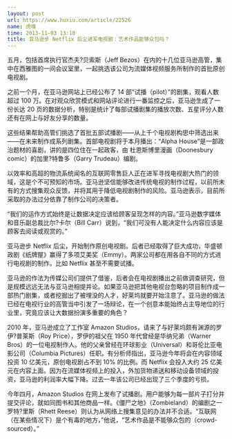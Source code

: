 ```yaml
---
layout: post
url: https://www.huxiu.com/article/22526
name: 虎嗅
time: 2013-11-03 13:10
title: 亚马逊步 Netflix 后尘进军电视剧：艺术作品能够众包吗？
---
```

五月，包括首席执行官杰夫?贝索斯（Jeff Bezos）在内的十几位亚马逊高管，集中在西雅图的一间会议室里，一起挑选该公司为流媒体视频服务所制作的首批原创电视剧。

之前一个月，在亚马逊网站上已经公布了 14 部“试播（pilot）”的剧集，观看人数超过 100 万。在对观众欣赏模式和网站评论进行一番监控之后，亚马逊生成了一份长达 20 页的数据分析，特别是统计了每部试播剧集的播放次数、五星评分人数还有在网上与好友分享的数量。

这些结果帮助高管们挑选了首批五部试播剧——从上千个电视剧构思中筛选出来——在未来制作成系列剧集。首部电视剧将于本月播出：“Alpha House”是一部政治题材的喜剧，讲的是四位住在一起政客，由 杜恩斯博里漫画（Doonesbury comic）的加里?特鲁多（Garry Trudeau）编剧。

以效率和高超的物流系统闻名的互联网零售巨人正在进军寻找电视剧大热门的领域，这是个不可预知的市场。亚马逊坚信能够改进传统电视的制作过程，以前所未有的方式搜集观众反馈，并将其用于降低电视剧制作的风险。亚马逊表示，目前所采取的办法过分依靠了制作公司的决策者。

“我们的运作方式始终是让数据决定应该给顾客呈现怎样的内容。”亚马逊数字媒体和音乐副总裁比尔?卡尔（Bill Carr）说到，“我们可没有人能决定什么内容应该是顾客去阅读或观赏的。”

亚马逊步 Netflix 后尘，开始制作原创电视剧。后者已经取得了巨大成功，华盛顿政剧《纸牌屋》赢得了多项艾美奖（Emmy）。两家公司都在用各自不同的方式进行电视剧的制作。比如 Netflix 甚至不需要试播。

亚马逊的作法为传媒公司们提供了借鉴，后者会在电视剧播出之前做调查研究，但是规模远远无法与亚马逊相提并论。如果亚马逊把其他电视台忽略的项目制作成一部热门剧集，或者挖掘出了被埋没的人才，好莱坞就要开始注意了。亚马逊的做法已经在电视行业的高管当中引发了一场辩论，在一个创意本能始终占主导地位的行业里，究竟应该让大数据扮演多重要的角色？

2010 年，亚马逊成立了工作室 Amazon Studios，请来了与好莱坞颇有渊源的罗伊?普莱斯（Roy Price），罗伊的祖父在 1950 年代曾经是华纳兄弟（Warner Bros）的一位电视制作人。他的父亲曾经在环球影业（Universal）和哥伦比亚电影公司（Columbia Pictures）任职。有分析师指出，亚马逊今年将会在内容领域投资 10 亿美元，原创电视剧占不到 10% 的比例。而 Netflix 会投入大约 25 亿美元在内容上面。因为在流媒体视频上的投入，外加货物递送和移动设备领域的投资，亚马逊的利润率大幅下降。过去一年该公司已经出现了三个季度的亏损。

今年四月，Amazon Studios 在网上发布了试播剧。用户能够为每一部片子打分并提交评论，就如同图书和其他商品一样。《僵尸之地》（Zombieland）的编剧之一罗特?里斯（Rhett Reese）则认为从网络上搜集意见的办法并不合适。“互联网（在某些情况下）是个有毒的地方，”他说，“艺术作品是不能够众包的（crowd-sourced）。”

